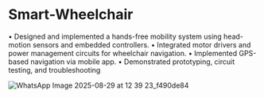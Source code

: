 # Smart-Wheelchair

• Designed and implemented a hands-free mobility system using head-motion sensors and embedded controllers.
• Integrated motor drivers and power management circuits for wheelchair navigation.
• Implemented GPS-based navigation via mobile app.
• Demonstrated prototyping, circuit testing, and troubleshooting


![WhatsApp Image 2025-08-29 at 12 39 23_f490de84](https://github.com/user-attachments/assets/a763475d-609a-4239-9241-a52a1a978481)
